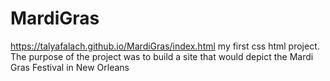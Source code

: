 # MardiGras
https://talyafalach.github.io/MardiGras/index.html
my first css html project.
The purpose of the project was to build a site that would depict the Mardi Gras Festival in New Orleans
